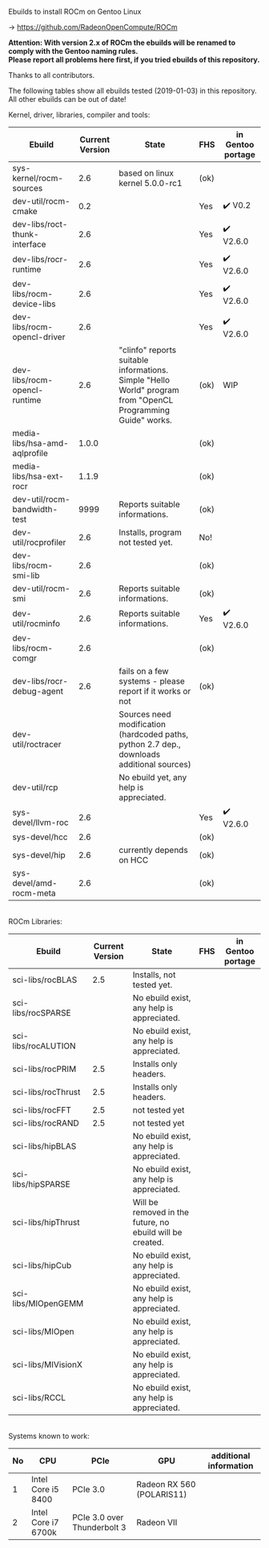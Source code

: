 Ebuilds to install ROCm on Gentoo Linux

-> https://github.com/RadeonOpenCompute/ROCm

**Attention: With version 2.x of ROCm the ebuilds will be renamed to comply with the Gentoo naming rules.**<br>
**Please report all problems here first, if you tried ebuilds of this repository.**

Thanks to all contributors.

The following tables show all ebuilds tested (2019-01-03) in this repository. <br>
All other ebuilds can be out of date!

Kernel, driver, libraries, compiler and tools:

|Ebuild|Current Version|State| FHS | in Gentoo portage| 
|---|---|---|---|---|
|sys-kernel/rocm-sources| 2.6 | based on linux kernel 5.0.0-rc1 | (ok) |  |
|dev-util/rocm-cmake| 0.2 | | Yes | :heavy_check_mark: V0.2 |
|dev-libs/roct-thunk-interface| 2.6 |  | Yes | :heavy_check_mark: V2.6.0 |
|dev-libs/rocr-runtime| 2.6 | | Yes | :heavy_check_mark: V2.6.0 |
|dev-libs/rocm-device-libs | 2.6 | | Yes | :heavy_check_mark: V2.6.0 |
|dev-libs/rocm-opencl-driver | 2.6 | | Yes | :heavy_check_mark: V2.6.0 |
|dev-libs/rocm-opencl-runtime| 2.6 | "clinfo" reports suitable informations.<br> Simple "Hello World" program from "OpenCL Programming Guide" works. | (ok) | WIP |
|media-libs/hsa-amd-aqlprofile| 1.0.0 | | (ok) | |
|media-libs/hsa-ext-rocr| 1.1.9 | | (ok) | |
|dev-util/rocm-bandwidth-test| 9999 | Reports suitable informations. | (ok) |  |
|dev-util/rocprofiler| 2.6 | Installs, program not tested yet. | No! | |
|dev-libs/rocm-smi-lib| 2.6 |  | (ok) | |
|dev-util/rocm-smi| 2.6 | Reports suitable informations. | (ok) | |
|dev-util/rocminfo| 2.6 | Reports suitable informations. | Yes | :heavy_check_mark: V2.6.0 |
|dev-libs/rocm-comgr| 2.6 | | (ok) | | 
|dev-libs/rocr-debug-agent | 2.6 | fails on a few systems - please report if it works or not | (ok) | |
|dev-util/roctracer| |Sources need modification (hardcoded paths, python 2.7 dep., downloads additional sources) |  | |
|dev-util/rcp| |No ebuild yet, any help is appreciated. |  | |
|sys-devel/llvm-roc | 2.6 | | Yes |:heavy_check_mark: V2.6.0 | |
|sys-devel/hcc| 2.6 |  | (ok) | |
|sys-devel/hip| 2.6 | currently depends on HCC | (ok) | |
|sys-devel/amd-rocm-meta| 2.6 | | (ok) | |

<br>
ROCm Libraries:

|Ebuild|Current Version|State|FHS|in Gentoo portage|
|---|---|---|---|---|
|sci-libs/rocBLAS| 2.5 | Installs, not tested yet. |  | |
|sci-libs/rocSPARSE|  | No ebuild exist, any help is appreciated. |  | |
|sci-libs/rocALUTION| |No ebuild exist, any help is appreciated.| | |
|sci-libs/rocPRIM| 2.5 | Installs only headers. | | |
|sci-libs/rocThrust| 2.5 | Installs only headers. | | |
|sci-libs/rocFFT| 2.5 | not tested yet | | |
|sci-libs/rocRAND| 2.5 | not tested yet | |  |
|sci-libs/hipBLAS | | No ebuild exist, any help is appreciated. | | |
|sci-libs/hipSPARSE | | No ebuild exist, any help is appreciated. | | |
|sci-libs/hipThrust | | Will be removed in the future, no ebuild will be created. | | |
|sci-libs/hipCub | | No ebuild exist, any help is appreciated. | | |
|sci-libs/MIOpenGEMM | | No ebuild exist, any help is appreciated.| | |
|sci-libs/MIOpen | | No ebuild exist, any help is appreciated. | | |
|sci-libs/MIVisionX | | No ebuild exist, any help is appreciated. | | |
|sci-libs/RCCL | | No ebuild exist, any help is appreciated. | | |

<br>
Systems known to work:

| No | CPU | PCIe |  GPU | additional information |
|---|---|---|---|---|
| 1 | Intel Core i5 8400 | PCIe 3.0 | Radeon RX 560 (POLARIS11) | |
| 2 | Intel Core i7 6700k | PCIe 3.0 over Thunderbolt 3 | Radeon VII | |
